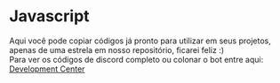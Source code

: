 # Javascript
Aqui você pode copiar códigos já pronto para utilizar em seus projetos, 
apenas de uma estrela em nosso repositório, ficarei feliz :)
<br>
Para ver os códigos de discord completo ou colonar o bot entre aqui:<br>
[Development Center](https://replit.com/@developmentcenter)